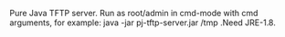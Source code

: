 Pure Java TFTP server. 
Run as root/admin in cmd-mode with cmd arguments, for example: 
    java -jar pj-tftp-server.jar /tmp 
.Need JRE-1.8. 